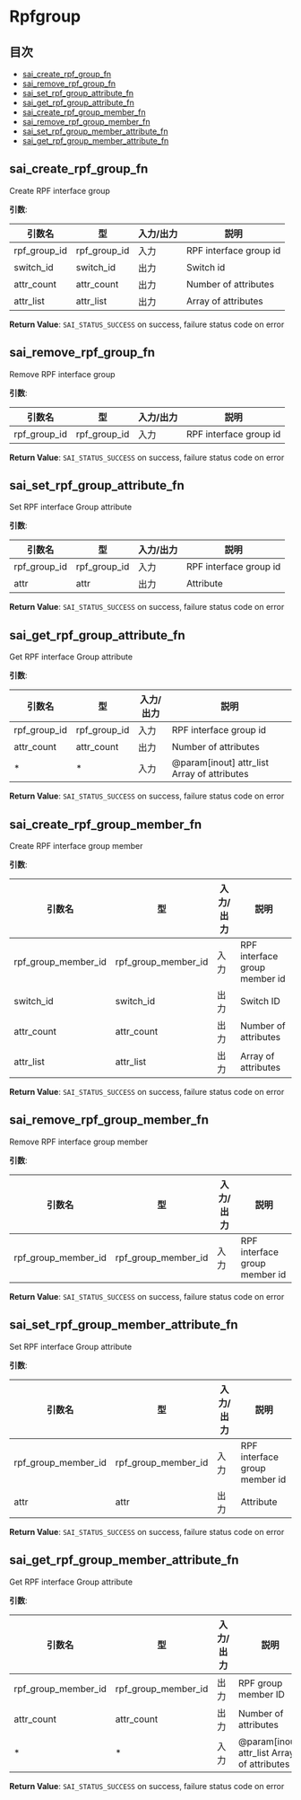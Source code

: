 # Rpfgroup
## 目次

- [sai_create_rpf_group_fn](#sai_create_rpf_group_fn)
- [sai_remove_rpf_group_fn](#sai_remove_rpf_group_fn)
- [sai_set_rpf_group_attribute_fn](#sai_set_rpf_group_attribute_fn)
- [sai_get_rpf_group_attribute_fn](#sai_get_rpf_group_attribute_fn)
- [sai_create_rpf_group_member_fn](#sai_create_rpf_group_member_fn)
- [sai_remove_rpf_group_member_fn](#sai_remove_rpf_group_member_fn)
- [sai_set_rpf_group_member_attribute_fn](#sai_set_rpf_group_member_attribute_fn)
- [sai_get_rpf_group_member_attribute_fn](#sai_get_rpf_group_member_attribute_fn)



## sai_create_rpf_group_fn
Create RPF interface group

**引数**:

| 引数名 | 型 | 入力/出力 | 説明 |
|--------|----------|-----------|------|
| rpf_group_id | rpf_group_id | 入力 | RPF interface group id |
| switch_id | switch_id | 出力 | Switch id |
| attr_count | attr_count | 出力 | Number of attributes |
| attr_list | attr_list | 出力 | Array of attributes |

**Return Value**: `SAI_STATUS_SUCCESS` on success, failure status code on error


## sai_remove_rpf_group_fn
Remove RPF interface group

**引数**:

| 引数名 | 型 | 入力/出力 | 説明 |
|--------|----------|-----------|------|
| rpf_group_id | rpf_group_id | 入力 | RPF interface group id |

**Return Value**: `SAI_STATUS_SUCCESS` on success, failure status code on error


## sai_set_rpf_group_attribute_fn
Set RPF interface Group attribute

**引数**:

| 引数名 | 型 | 入力/出力 | 説明 |
|--------|----------|-----------|------|
| rpf_group_id | rpf_group_id | 入力 | RPF interface group id |
| attr | attr | 出力 | Attribute |

**Return Value**: `SAI_STATUS_SUCCESS` on success, failure status code on error


## sai_get_rpf_group_attribute_fn
Get RPF interface Group attribute

**引数**:

| 引数名 | 型 | 入力/出力 | 説明 |
|--------|----------|-----------|------|
| rpf_group_id | rpf_group_id | 入力 | RPF interface group id |
| attr_count | attr_count | 出力 | Number of attributes |
| * | * | 入力 | @param[inout] attr_list Array of attributes |

**Return Value**: `SAI_STATUS_SUCCESS` on success, failure status code on error


## sai_create_rpf_group_member_fn
Create RPF interface group member

**引数**:

| 引数名 | 型 | 入力/出力 | 説明 |
|--------|----------|-----------|------|
| rpf_group_member_id | rpf_group_member_id | 入力 | RPF interface group member id |
| switch_id | switch_id | 出力 | Switch ID |
| attr_count | attr_count | 出力 | Number of attributes |
| attr_list | attr_list | 出力 | Array of attributes |

**Return Value**: `SAI_STATUS_SUCCESS` on success, failure status code on error


## sai_remove_rpf_group_member_fn
Remove RPF interface group member

**引数**:

| 引数名 | 型 | 入力/出力 | 説明 |
|--------|----------|-----------|------|
| rpf_group_member_id | rpf_group_member_id | 入力 | RPF interface group member id |

**Return Value**: `SAI_STATUS_SUCCESS` on success, failure status code on error


## sai_set_rpf_group_member_attribute_fn
Set RPF interface Group attribute

**引数**:

| 引数名 | 型 | 入力/出力 | 説明 |
|--------|----------|-----------|------|
| rpf_group_member_id | rpf_group_member_id | 入力 | RPF interface group member id |
| attr | attr | 出力 | Attribute |

**Return Value**: `SAI_STATUS_SUCCESS` on success, failure status code on error


## sai_get_rpf_group_member_attribute_fn
Get RPF interface Group attribute

**引数**:

| 引数名 | 型 | 入力/出力 | 説明 |
|--------|----------|-----------|------|
| rpf_group_member_id | rpf_group_member_id | 出力 | RPF group member ID |
| attr_count | attr_count | 出力 | Number of attributes |
| * | * | 入力 | @param[inout] attr_list Array of attributes |

**Return Value**: `SAI_STATUS_SUCCESS` on success, failure status code on error


